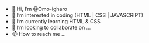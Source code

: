 - 👋 Hi, I’m @Omo-igharo
- 👀 I’m interested in coding (HTML | CSS | JAVASCRIPT)
- 🌱 I’m currently learning HTML & CSS
- 💞️ I’m looking to collaborate on ...
- 📫 How to reach me ...

<!---
Omo-igharo/Omo-igharo is a ✨ special ✨ repository because its `README.md` (this file) appears on your GitHub profile.
You can click the Preview link to take a look at your changes.
--->
